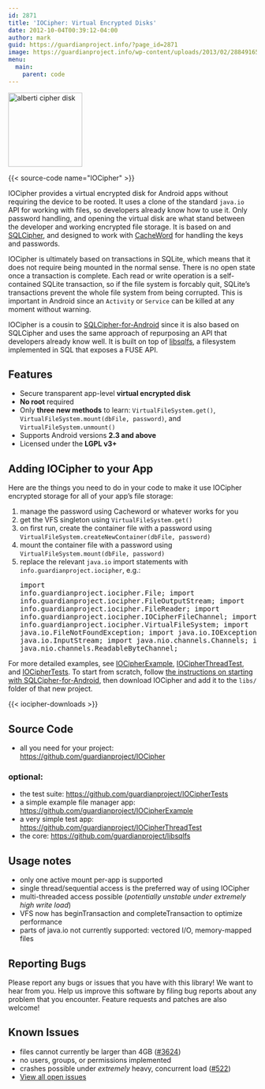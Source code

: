 ```yaml
---
id: 2871
title: 'IOCipher: Virtual Encrypted Disks'
date: 2012-10-04T00:39:12-04:00
author: mark
guid: https://guardianproject.info/?page_id=2871
image: https://guardianproject.info/wp-content/uploads/2013/02/288491653_a9b6251477.jpg
menu:
  main:
    parent: code
---
```

<img class="alignleft size-thumbnail wp-image-3079" alt="alberti cipher disk" src="https://guardianproject.info/wp-content/uploads/2012/10/alberti_cipher_disk-150x150.jpg" width="150" height="150" srcset="https://guardianproject.info/wp-content/uploads/2012/10/alberti_cipher_disk-150x150.jpg 150w, https://guardianproject.info/wp-content/uploads/2012/10/alberti_cipher_disk.jpg 245w" sizes="(max-width: 150px) 100vw, 150px" />

{{< source-code name="IOCipher" >}}

IOCipher provides a virtual encrypted disk for Android apps without requiring the device to be rooted. It uses a clone of the standard `java.io` API for working with files, so developers already know how to use it. Only password handling, and opening the virtual disk are what stand between the developer and working encrypted file storage. It is based on and <a href="https://www.zetetic.net/sqlcipher/" target="_blank">SQLCipher</a>, and designed to work with <a href="/code/cacheword" target="_blank">CacheWord</a> for handling the keys and passwords.

IOCipher is ultimately based on transactions in SQLite, which means that it does not require being mounted in the normal sense. There is no open state once a transaction is complete. Each read or write operation is a self-contained SQLite transaction, so if the file system is forcably quit, SQLite&#8217;s transactions prevent the whole file system from being corrupted. This is important in Android since an `Activity` or `Service` can be killed at any moment without warning.

IOCipher is a cousin to <a href="https://www.zetetic.net/sqlcipher/sqlcipher-for-android/" target="_blank">SQLCipher-for-Android</a> since it is also based on SQLCipher and uses the same approach of repurposing an API that developers already know well. It is built on top of <a title="libsqlfs git repo" href="https://github.com/guardianproject/libsqlfs" target="_blank">libsqlfs</a>, a filesystem implemented in SQL that exposes a FUSE API.

## Features

  * Secure transparent app-level **virtual encrypted disk**
  * **No root** required
  * Only **three new methods** to learn: `VirtualFileSystem.get()`, `VirtualFileSystem.mount(dbFile, password)`, and `VirtualFileSystem.unmount()`
  * Supports Android versions **2.3 and above**
  * Licensed under the **LGPL v3+**


## Adding IOCipher to your App

Here are the things you need to do in your code to make it use IOCipher encrypted storage for all of your app&#8217;s file storage:

  1. manage the password using Cacheword or whatever works for you
  2. get the VFS singleton using `VirtualFileSystem.get()`
  3. on first run, create the container file with a password using `VirtualFileSystem.createNewContainer(dbFile, password)`
  4. mount the container file with a password using `VirtualFileSystem.mount(dbFile, password)`
  5. replace the relevant `java.io` import statements with `info.guardianproject.iocipher`, e.g.: 
    <pre>import info.guardianproject.iocipher.File;
import info.guardianproject.iocipher.FileOutputStream;
import info.guardianproject.iocipher.FileReader;
import info.guardianproject.iocipher.IOCipherFileChannel;
import info.guardianproject.iocipher.VirtualFileSystem;
import java.io.FileNotFoundException;
import java.io.IOException;
import java.io.InputStream;
import java.nio.channels.Channels;
import java.nio.channels.ReadableByteChannel;
</pre>

For more detailed examples, see <a href="https://github.com/guardianproject/IOCipherExample" target="_blank">IOCipherExample</a>, <a href="https://github.com/guardianproject/IOCipherThreadTest" target="_blank">IOCipherThreadTest</a>, and <a href="https://github.com/guardianproject/IOCipherTests" target="_blank">IOCipherTests</a>. To start from scratch, follow <a href="https://www.zetetic.net/sqlcipher/sqlcipher-for-android/" title="SQLCipher for Android Application Integration" target="_blank">the instructions on starting with SQLCipher-for-Android</a>, then download IOCipher and add it to the `libs/` folder of that new project.

{{< iocipher-downloads >}}


## Source Code

  * all you need for your project: <https://github.com/guardianproject/IOCipher>

### optional:

  * the test suite: <https://github.com/guardianproject/IOCipherTests>
  * a simple example file manager app: <https://github.com/guardianproject/IOCipherExample>
  * a very simple test app: <https://github.com/guardianproject/IOCipherThreadTest>
  * the core: <https://github.com/guardianproject/libsqlfs>

## Usage notes

  * only one active mount per-app is supported
  * single thread/sequential access is the preferred way of using IOCipher
  * multi-threaded access possible (_potentially unstable under extremely high write load_)
  * VFS now has beginTransaction and completeTransaction to optimize performance
  * parts of java.io not currently supported: vectored I/O, memory-mapped files


## Reporting Bugs

Please report any bugs or issues that you have with this library! We want to hear from you. Help us improve this software by filing bug reports about any problem that you encounter. Feature requests and patches are also welcome!


## Known Issues

  * files cannot currently be larger than 4GB (<a href="https://dev.guardianproject.info/issues/3624" target="_blank">#3624</a>)
  * no users, groups, or permissions implemented
  * crashes possible under _extremely_ heavy, concurrent load (<a href="https://dev.guardianproject.info/issues/522" target="_blank">#522</a>)
  * <a title="existing IOCipher issues" href="https://dev.guardianproject.info/projects/iocipher/issues" target="_blank">View all open issues</a>